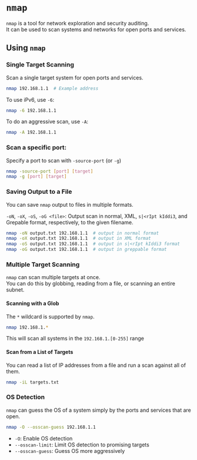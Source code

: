 
# `nmap`

`nmap` is a tool for network exploration and security auditing.  
It can be used to scan systems and networks for open ports and services.  


## Using `nmap`

### Single Target Scanning
Scan a single target system for open ports and services.  
```bash
nmap 192.168.1.1  # Example address
```
To use iPv6, use `-6`:
```bash
nmap -6 192.168.1.1
```
To do an aggressive scan, use `-A`:
```bash
nmap -A 192.168.1.1
```

### Scan a specific port:
Specify a port to scan with `-source-port` (or `-g`)
```bash
nmap -source-port [port] [target]
nmap -g [port] [target]
```

### Saving Output to a File
You can save `nmap` output to files in multiple formats. 

`-oN`, `-oX`, `-oS`, `-oG <file>`: Output scan in normal, XML, `s|<rIpt kIddi3`, and 
Grepable format, respectively, to the given filename.
```bash
nmap -oN output.txt 192.168.1.1  # output in normal format
nmap -oX output.txt 192.168.1.1  # output in XML format
nmap -oS output.txt 192.168.1.1  # output in s|<rIpt kIddi3 format
nmap -oG output.txt 192.168.1.1  # output in greppable format
```


### Multiple Target Scanning
`nmap` can scan multiple targets at once.  
You can do this by globbing, reading from a file, or scanning an entire subnet.  

#### Scanning with a Glob
The `*` wildcard is supported by `nmap`.  
```bash
nmap 192.168.1.*
```
This will scan all systems in the `192.168.1.[0-255]` range

#### Scan from a List of Targets
You can read a list of IP addresses from a file and run a scan against all of them.  
```bash
nmap -iL targets.txt
```

### OS Detection
`nmap` can guess the OS of a system simply by the ports and services that are open.  
```bash
nmap -O --osscan-guess 192.168.1.1
```
* `-O`: Enable OS detection
* `--osscan-limit`: Limit OS detection to promising targets
* `--osscan-guess`: Guess OS more aggressively





